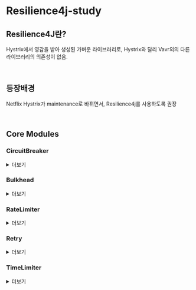 # Resilience4j-study

## Resilience4J란?  
Hystrix에서 영감을 받아 생성된 가벼운 라이브러리로, Hystrix와 달리 Vavr외의 다른 라이브러리의 의존성이 없음.

<br>

## 등장배경  
Netflix Hystrix가 maintenance로 바뀌면서, Resilience4j를 사용하도록 권장

<br>

## Core Modules

### CircuitBreaker
<details>
<summary>더보기</summary>
<div markdown="1">
 
  * 3가지의 정상 상태(CLOSED, OPEN, HALF_OPEN)와 특수 상태(DISABLED, FORCED_OPEN)로 구성된 유한 상태 머신(finite state machine)로 구현 됨  
  * sliding window를 사용하여 호출 결과를 집계 및 저장
  * count-based 과 time-based, 두 종류의 sliding window가 존재 <br><br>

     <b> sliding window란? </b>  
     * count-based sliding window  
        - 마지막 N번 호출 결과를 집계  
        - N개의 원형 배열로 구현 됨  
        - size=10 이면 measurements도 항상 10  
        - N개의 요청을 저장하고 aggregation 함  
        - total aggregation은 새로운 결과가 기록되면 가장 오래된 measurement이 제거되며, 업데이트 됨  
        - 스냅샷 검색시간 O(1)  
        - 메모리 소비는 O(N) 
        
    * time-based sliding window
        - 마지막 N초 호출 결과를 집계  
        - N개의 부분 집합(버킷) 원형 배열로 구현 됨  
        - size-10 이면 partial aggregation(bucket)도 항상 10  
        - head bucket 은 현재 초의 호출 결과에 대한 aggregation 저장  
        - 나머지 bucket은 나머지 초의 호출 결과에 대한 aggregation 저장  
        - total aggregation은 새로운 결과가 기록되면 가장 오래된 bucket이 제거되며, 업데이트 됨  
        - 스냅샷 검색시간 O(1)
        - 메모리 소비는 O(N)
    <br><br>
    
     <b> Failure rate and slow call rate threshold (실패율과 느린 호출률의 임계치)</b>  
     * CircuitBreaker의 상태는 실패율 또는 느린 호출률이 임계치와 같거나 그 이상일 때, OPEN 으로 변할 것
     * 기본적으로 모든 Exception은 실패로 집계
     * 실패율에 집계할 Exception을 정의할 수 있음
     * 실패/성공으로 집계하지 않는 Exception도 정의할 수 있음
     * 최소 호출수를 정의해야 실패율과 느린 호출률이 계산 됨
     * Circuit이 OPEN되면 CallNotPermittedException 발생하며, 호출을 거부
     * DISABLED, FORCED_OPEN 싱태에서는 Circuit Breaker events 가 발생하지 않으며, Metrics이 기록되지 않음  <br><br>
     
 * Circuit Breaker는 Thread Safe 함
     * Circuit Breaker 상태는 AtomicReference에 저장 됨  
     * atomic operations을 사용하여 상태를 업데이트 함
     * Sliding Window로 부터 snapshot을 읽거나 호출을 기록하는 것은 동기화 됨   
        --> 함수 호출을 동기화 하는 것은 아님
     * 오직 하나의 thread만 상태 및 sliding window를 update 할 수 있음
     * sliding window size = 15 라 해서, 15개의 호출만 동시 실행되는 것은 아님  
     * concurrent threads 수를 제한하고자할 시, Bulkhead 사용
     
 * CircuitBreakerRegistry  
     * Thread safe와 atomicity guarantee를 제공하는 ConcurrentHashMap의 기반 in memory CircuitBreakerRegistry가 제공 됨  
     * CircuitBreaker instance를 관리함(create and retrieve)
     
 * CircuitBreakerConfig  
     * CircuitBreakerConfig builder를 사용하여 custom한 global configration을 할 수 있음
     * | property | default | description |  
       |----------|---------------|-------------------|
       | failureRateThreshold | 50 | 실패율 임계치(%) |
       | slowCallRateThreshold | 100 | 느린 호출률 (%) <br> 100보다 크면 circuit open |
       | slowCallDurationThreshold | 60000 | 느린 호출로 판단하는 초 [ms] <br> slowCallRate를 증가 시킴 |
       | permittedNumberOfCallsInHalfOpenState | 10 | HalfOpenState 상태에서 허용되는 호출 수 |
       | slidingWindowType | COUNT_BASED | sliding window type <br> COUNT_BASED or TIME_BASED |
       | slidingWindowSize | 100 | 에러율을 계산하기 위한 최소 호출 수 | 
       | waitDurationInOpenState | 60000 | OPEN 에서 HALF OPEN으로 가기 전 CircuitBreaker의 대기 시간 |
       | automaticTransitionFromOpenToHalfOpenEnabled | false | true일 경우, waitDurationInOpenState 시간 이후 자동으로 OPEN에서 HALF OPEN으로 transition 됨 |
       | recordExceptions | empty | 실패로 기록할 Exception list |
       | ignoreExceptions | empty | 실패/성공으로 기록하지 않을 Exception list <br> recordExceptions에 있는 Exception일지라도 기록하지 않음 |


</div>
</details> 

### Bulkhead
<details>
<summary>더보기</summary>
<div markdown="1">  
  
  * 동시 실행(concurrent execution) 수를 제한할 수 있는 bulkhead pattern의 2가지 구현체를 제공  
       * SemaphoreBulkhead  
          - Semaphores 기반  
          - 다양한 Threading과 I/O model에서 잘 작동함  
          - "shadow" thread pool 옵션을 제공하지 않음  
          - correct thread pool size를 보장하는 것은 client의 책임 
            
       * FixedThreadPoolBulkhead 
          - bounded queue와 fixed thread pool 사용
  
  * BulkheadRegistry
      * in memory BulkheadRegistry 와 ThreadPoolBulkheadRegistry 제공
      * ThreadPoolBulkheadRegistry은 Bulkhead instance를 관리(create and retrieve)하는데 사용할 수 있음
 
  * BulkheadConfig
      * BulkheadConfig builder를 사용하여 custom한 global configration을 할 수 있음
      * | property | default | description |  
        |----------|---------------|-------------------|
        | maxConcurrentCalls | 25 | bulkhead에 의해 허용되는 최대 병렬 실행(parallel executions)량 |
        | maxWaitDuration | 0 | bulkhead가 가득찼을 때, 진입하고자 하는 Thread를 차단해야하는 최대 시간 |
        
  * ThreadPoolBulkheadConfig
      * ThreadPoolBulkheadConfig builder를 사용하여 custom한 global configration을 할 수 있음
      * | property | default | description |  
        |----------|---------------|-------------------|
        | maxThreadPoolSize | Runtime.getRuntime().availableProcessors() | Max thread pool size |
        | coreThreadPoolSize | Runtime.getRuntime().availableProcessors() - 1 | Core thread pool size | 
        | queueCapacity | 100 | Capacity of the queue |
        | keepAliveDuration | 20 | Thread가 Core수 보다 많을 때, idle thread가 종료되기 전 새 task를 기다리는 최대 시간[ms] |
                    
</div>
</details>

### RateLimiter  
<details>  
<summary>더보기</summary>      
<div markdown="1">  
  
  * 서비스의 고가용성 및 안정성을 수립하고 확장 가능한 API를 준비하기 위한 필수 기술  
  
  * 초과 요청에 대해서 거절하거나 나중에 실행하기 위한 Queue 생성, 또는 앞의 두가지 방식을 결합하여 사용 가능  
  
  * RateLimiter의 구현체
      * AtomicRateLimiter (AtomicReference 통해 state를 관리, Default)
      * SemaphoreBasedRateLimiter <br><br>
      * limitRefreshPeriod 후에 permissions refresh 하는 스케쥴러 포함
      * AtomicRateLimiter 구현체의 경우 RateLimiter가 사용되지 않는 경우 refresh를 skip 할 수 있도록 최적화 되어 있음
  
  * AtomicRateLimiter.State는 완전히 변경할 수 없음  
      * activeCycle - 마지막 호출에서 사용된 Cycle number  
      * activePermissions - 마지막 호출 후 사용 가능한 permission 수 (Can be negative if some permissions were reserved)  
      * nanosToWait - 마지막 호출에 대한 permission을 기다리는 nanoseconds 수
      
  * SemaphoreBasedRateLimiter
      * Semaphores 사용
    
  * RateLimiterRegistry
      * in memory RateLimiterRegistry는 RateLimite instance를 관리(create and retrieve)하는데 사용할 수 있음
      
  * RateLimiterConfig 
      * RateLimiterConfig builder를 사용하여 custom한 global configration을 할 수 있음
      * | property | default | description |  
        |----------|---------------|-------------------| 
        | timeoutDuration | 5 | thread가 permission을 기다리는 대기 시간[s] |
        | limitRefreshPeriod | 500 | limit refresh 기간이 지나면 rate limiter는 permission count를 limitForPeriod 값으로 재설정[ns] |
        | limitForPeriod | 50 | 한번의 limit refresh 기간 동안 사용 가능 한 permission 수 |
        
  * Runtime 시점에 rate limiter params을 변경하기 위해, changeTimeoutDuration와 changeLimitForPeriod를 사용 가능함
      * 현재 대기하고 있는 Thread 또는 현재 period permissions에 영향을 미치지 않음
      

</div>
</details>

### Retry

<details>  
<summary>더보기</summary>      
<div markdown="1">        
 
   * RetryRegistry
      * in memory RetryRegistry는 Retry instance를 관리(create and retrieve)하는데 사용할 수 있음

   * RetryConfig
      * RetryConfig builder를 사용하여 custom한 global configration을 할 수 있음
      * | property | default | description |  
        |----------|---------------|-------------------| 
        | maxAttempts | 3 | 최대 Retry 횟수 |
        | waitDuration | 500 | Retry 사이의 fixed 대기 시간[ms] |
        | intervalFunction | numOfAttempts -> waitDuration | Retry 실패 후, 대기 interval을 수정하는 function <br> 기본적으로, wait duration은 일정하게 유지 |
        | retryOnResultPredicate | result -> false | result를 Retry 해야하는지 판단하는 predicate <br> true : 재시도 |
        | retryOnExceptionPredicate | throwable -> true | Exception을 Retry 해야하는지 판단하는 predicate <br> true : 재시도 |
        | retryExceptions | empty | 실패로 기록되고, Retry 할 Exception list | 
        | ignoreExceptions | empty | ignore하고 Retry 하지 않는 Exception list |
          
   * IntervalFunction
      * Retry 사이에 fixed 대기 시간을 사용하지 않고, 모든 Retry에 대한 대기 시간을 계산하는데 IntervalFunction을 사용
      * IntervalFunction 생성을 간단하게 할 수 있는 factory method를 제공
         ~~~ java
         IntervalFunction defaultWaitInterval = IntervalFunction.ofDefaults();

         // This interval function is used internally when you only configure waitDuration  
         IntervalFunction fixedWaitInterval = IntervalFunction.of(Duration.ofSeconds(5));

         IntervalFunction intervalWithExponentialBackoff = IntervalFunction.ofExponentialBackoff();

         IntervalFunction intervalWithCustomExponentialBackoff 
                              = IntervalFunction.ofExponentialBackoff(IntervalFunction.DEFAULT_INITIAL_INTERVAL, 2d);

         IntervalFunction randomWaitInterval = IntervalFunction.ofRandomized();

         // Overwrite the default intervalFunction with your custom one
         RetryConfig retryConfig = RetryConfig.custom()
                                              .intervalFunction(intervalWithExponentialBackoff)
                                              .build();
         ~~~

</div>
</details>

### TimeLimiter

<details>  
<summary>더보기</summary>      
<div markdown="1"> 
 
   * TimeLimiterRegistry
       * in memory TimeLimiterRegistry는 TimeLimiter instance를 관리(create and retrieve)하는데 사용할 수 있음
 
   * TimeLimiterConfig
       * TimeLimiterConfig builder를 사용하여 custom한 global configration을 할 수 있음
       * | property | default | description |  
         |----------|---------------|-------------------| 
         | timeoutDuration | 1 | timeout 기간[s] |
         | cancelRunningFuture | true | running future에 취소해야하는지 여부 |
       
   * 실행 시간을 제한하기 위해 CompletionStage 와 Future를 decorate하는 decorator function을 제공
   ~~~ java
   // Given I have a helloWorldServic.sayHelloWorld() method which takes too long
   HelloWorldService helloWorldService = mock(HelloWorldService.class);

   // Create a TimeLimiter
   TimeLimiter timeLimiter = TimeLimiter.of(Duration.ofSeconds(1));
   // The Scheduler is needed to schedule a timeout on a non-blocking CompletableFuture
   ScheduledExecutorService scheduler = Executors.newScheduledThreadPool(3);

   // The non-blocking variant with a CompletableFuture
   CompletableFuture<String> result = timeLimiter.executeCompletionStage(scheduler, 
                                                  () -> CompletableFuture.supplyAsync(helloWorldService::sayHelloWorld))
                                                 .toCompletableFuture();

   // The blocking variant which is basically future.get(timeoutDuration, MILLISECONDS)
   String result = timeLimiter.executeFutureSupplier(() -> CompletableFuture.supplyAsync(() -> helloWorldService::sayHelloWorld));
   ~~~
       
</div>
</details>
